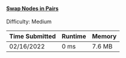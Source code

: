 #### [Swap Nodes in Pairs](https://leetcode.com/problems/swap-nodes-in-pairs/)

Difficulty: Medium

| Time Submitted | Runtime | Memory   |
|----------------|---------|----------|
| 02/16/2022     | 0 ms    | 7.6 MB   |